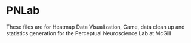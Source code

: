 # PNLab

These files are for Heatmap Data Visualization, Game, data clean up and statistics generation for the Perceptual Neuroscience Lab at McGill
